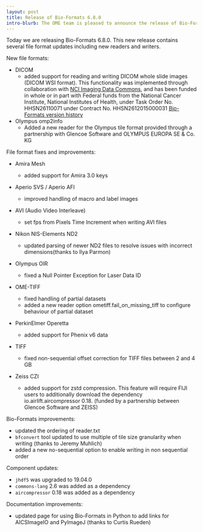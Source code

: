 ```yaml
---
layout: post
title: Release of Bio-Formats 6.8.0
intro-blurb: The OME team is pleased to announce the release of Bio-Formats 6.8.0
---
```


Today we are releasing Bio-Formats 6.8.0. This new release contains several file format updates including new readers and writers.

New file formats:

* DICOM
  * added support for reading and writing DICOM whole slide images (DICOM WSI format).
    This functionality was implemented through collaboration with [NCI Imaging Data Commons](https://imaging.datacommons.cancer.gov/), 
     and has been funded in whole or in part with Federal funds from the National Cancer Institute,
     National Institutes of Health, under Task Order No. HHSN26110071 under Contract No. HHSN2612015000031
[Bio-Formats version history](https://docs.openmicroscopy.org/bio-formats/6.3.1/about/whats-new.html)
* Olympus omp2info 
  * Added a new reader for the Olympus tile format 
     provided through a partnership with Glencoe Software and OLYMPUS EUROPA SE & Co. KG

File format fixes and improvements:

* Amira Mesh
   - added support for Amira 3.0 keys

* Aperio SVS / Aperio AFI
   - improved handling of macro and label images

* AVI (Audio Video Interleave)
   - set fps from Pixels Time Increment when writing AVI files

* Nikon NIS-Elements ND2
   - updated parsing of newer ND2 files to resolve issues with incorrect 
     dimensions(thanks to Ilya Parmon)

* Olympus OIR
   - fixed a Null Pointer Exception for Laser Data ID

* OME-TIFF
   - fixed handling of partial datasets
   - added a new reader option ometiff.fail_on_missing_tiff to configure behaviour of partial dataset

* PerkinElmer Operetta
   - added support for Phenix v6 data

* TIFF
   - fixed non-sequential offset correction for TIFF files between 2 and 4 GB

* Zeiss CZI
   - added support for zstd compression. This feature will require FIJI users to additionally
     download the dependency io.airlift.aircompressor 0.18. (funded by a partnership between Glencoe Software and ZEISS)

Bio-Formats improvements:
 
* updated the ordering of reader.txt
* `bfconvert` tool updated to use multiple of tile size granularity when writing (thanks to Jeremy Muhlich)
* added a new no-sequential option to enable writing in non sequential order

Component updates:

* `jhdf5` was upgraded to 19.04.0
* `commons-lang` 2.6 was added as a dependency
* `aircompressor` 0.18 was added as a dependency

Documentation improvements:

* updated page for using Bio-Formats in Python to add links for 
  AICSImageIO and PyImageJ (thanks to Curtis Rueden)
